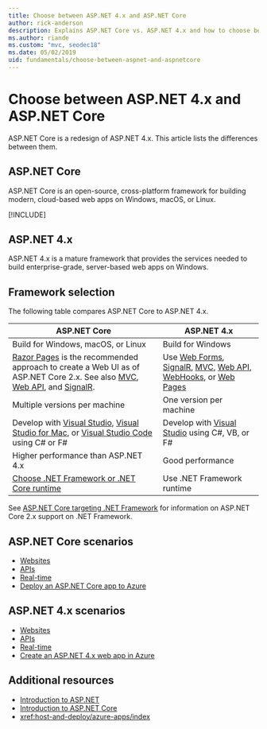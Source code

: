 ```yaml
---
title: Choose between ASP.NET 4.x and ASP.NET Core
author: rick-anderson
description: Explains ASP.NET Core vs. ASP.NET 4.x and how to choose between them.
ms.author: riande
ms.custom: "mvc, seodec18"
ms.date: 05/02/2019
uid: fundamentals/choose-between-aspnet-and-aspnetcore
---
```

# Choose between ASP.NET 4.x and ASP.NET Core

ASP.NET Core is a redesign of ASP.NET 4.x. This article lists the differences between them.

## ASP.NET Core

ASP.NET Core is an open-source, cross-platform framework for building modern, cloud-based web apps on Windows, macOS, or Linux.

[!INCLUDE[](~/includes/benefits.md)]

## ASP.NET 4.x

ASP.NET 4.x is a mature framework that provides the services needed to build enterprise-grade, server-based web apps on Windows.

## Framework selection

The following table compares ASP.NET Core to ASP.NET 4.x.

| ASP.NET Core | ASP.NET 4.x |
|---|---|
|Build for Windows, macOS, or Linux|Build for Windows|
|[Razor Pages](xref:razor-pages/index) is the recommended approach to create a Web UI as of ASP.NET Core 2.x. See also [MVC](xref:mvc/overview), [Web API](xref:tutorials/first-web-api), and [SignalR](xref:signalr/introduction).|Use [Web Forms](/aspnet/web-forms), [SignalR](/aspnet/signalr), [MVC](/aspnet/mvc), [Web API](/aspnet/web-api/), [WebHooks](/aspnet/webhooks/), or [Web Pages](/aspnet/web-pages)|
|Multiple versions per machine|One version per machine|
|Develop with [Visual Studio](https://visualstudio.microsoft.com/vs/), [Visual Studio for Mac](https://visualstudio.microsoft.com/vs/mac/), or [Visual Studio Code](https://code.visualstudio.com/) using C# or F#|Develop with [Visual Studio](https://visualstudio.microsoft.com/vs/) using C#, VB, or F#|
|Higher performance than ASP.NET 4.x|Good performance|
|[Choose .NET Framework or .NET Core runtime](/dotnet/standard/choosing-core-framework-server)|Use .NET Framework runtime|

See [ASP.NET Core targeting .NET Framework](xref:index#target-framework) for information on ASP.NET Core 2.x support on .NET Framework.

## ASP.NET Core scenarios

* [Websites](xref:tutorials/first-mvc-app/index)
* [APIs](xref:tutorials/first-web-api)
* [Real-time](xref:signalr/index)
* [Deploy an ASP.NET Core app to Azure](/azure/app-service/app-service-web-get-started-dotnet)

## ASP.NET 4.x scenarios

* [Websites](/aspnet/mvc)
* [APIs](/aspnet/web-api)
* [Real-time](/aspnet/signalr)
* [Create an ASP.NET 4.x web app in Azure](/azure/app-service/app-service-web-get-started-dotnet-framework)

## Additional resources

* [Introduction to ASP.NET](/aspnet/overview)
* [Introduction to ASP.NET Core](xref:index)
* <xref:host-and-deploy/azure-apps/index>
